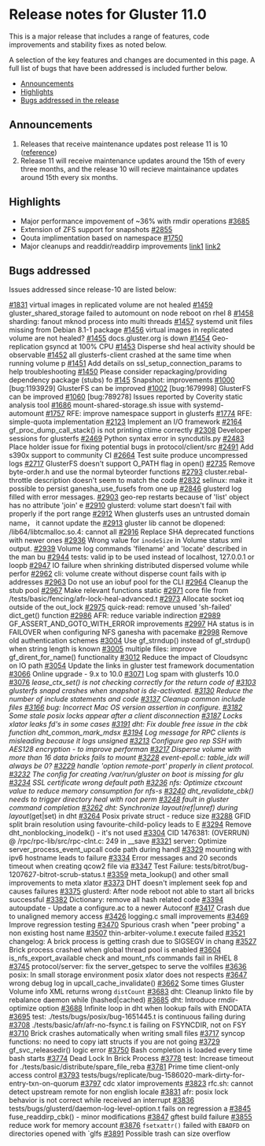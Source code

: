 # Release notes for Gluster 11.0

This is a major release that includes a range of features, code improvements and stability fixes as noted below.

A selection of the key features and changes are documented in this page.
A full list of bugs that have been addressed is included further below.

- [Announcements](#announcements)
- [Highlights](#highlights)
- [Bugs addressed in the release](#bugs-addressed)

## Announcements

1. Releases that receive maintenance updates post release 11 is 10
([reference](https://www.gluster.org/release-schedule/))
2. Release 11 will receive maintenance updates around the 15th of every three months, and the release 10 will recieve maintainance updates around 15th every six months. 




## Highlights
- Major performance impovement of ~36% with rmdir operations [#3685](https://github.com/gluster/glusterfs/issues/3685)
-  Extension of ZFS support for snapshots [#2855](https://github.com/gluster/glusterfs/pull/2855)
- Qouta implimentation based on namespace [#1750](https://github.com/gluster/glusterfs/pull/1750)
- Major cleanups and readdir/readdirp improvements [link1](https://github.com/gluster/glusterfs/issues/3023#issuecomment-1011924449) [link2](https://github.com/gluster/glusterfs/issues/3023#issuecomment-1011924449)


## Bugs addressed

Issues addressed since release-10 are listed below:

[#1831](https://github.com/gluster/glusterfs/issues/1831) virtual images in replicated volume are not healed
[#1459](https://github.com/gluster/glusterfs/issues/1459) gluster_shared_storage failed to automount on node reboot on rhel 8
[#1458](https://github.com/gluster/glusterfs/issues/1458) sharding: fanout mknod process into multi threads
[#1457](https://github.com/gluster/glusterfs/issues/1457) systemd unit files missing from Debian 8.1-1 package
[#1456](https://github.com/gluster/glusterfs/issues/1456) virtual images in replicated volume are not healed?
[#1455](https://github.com/gluster/glusterfs/issues/1455) docs.gluster.org is down
[#1454](https://github.com/gluster/glusterfs/issues/1454) Geo-replication gsyncd at 100% CPU
[#1453](https://github.com/gluster/glusterfs/issues/1453) Disperse shd heal activity should be observable
[#1452](https://github.com/gluster/glusterfs/issues/1452) all glusterfs-client crashed at the same time when running volume p
[#1451](https://github.com/gluster/glusterfs/issues/1451) Add details on ssl_setup_connection_params to help troubleshooting
[#1450](https://github.com/gluster/glusterfs/issues/1450) Please consider repackaging/providing dependency package (stubs) fo
[#145](https://github.com/gluster/glusterfs/issues/145)  Snapshot: improvements
[#1000](https://github.com/gluster/glusterfs/issues/1000) [bug:1193929] GlusterFS can be improved
[#1002](https://github.com/gluster/glusterfs/issues/1002) [bug:1679998] GlusterFS can be improved
[#1060](https://github.com/gluster/glusterfs/issues/1060) [bug:789278] Issues reported by Coverity static analysis tool
[#1686](https://github.com/gluster/glusterfs/issues/1686) mount-shared-storage.sh issue with systemd-automount
[#1757](https://github.com/gluster/glusterfs/issues/1757) RFE: improve namespace support in glusterfs
[#1774](https://github.com/gluster/glusterfs/issues/1774) RFE: simple-quota implementation
[#2123](https://github.com/gluster/glusterfs/issues/2123) Implement an I/O framework
[#2164](https://github.com/gluster/glusterfs/issues/2164) gf_proc_dump_call_stack() is not printing ctime correctly
[#2308](https://github.com/gluster/glusterfs/issues/2308) Developer sessions for glusterfs
[#2469](https://github.com/gluster/glusterfs/issues/2469) Python syntax error in syncdutils.py
[#2483](https://github.com/gluster/glusterfs/issues/2483) Place holder issue for fixing potential bugs in protocol/client/src
[#2491](https://github.com/gluster/glusterfs/issues/2491) Add s390x support to community CI
[#2664](https://github.com/gluster/glusterfs/issues/2664) Test suite produce uncompressed logs
[#2717](https://github.com/gluster/glusterfs/issues/2717) GlusterFS doesn't support O_PATH flag in open()
[#2735](https://github.com/gluster/glusterfs/issues/2735) Remove byte-order.h and use the normal byteorder functions
[#2793](https://github.com/gluster/glusterfs/issues/2793) cluster.rebal-throttle description doesn't seem to match the code
[#2832](https://github.com/gluster/glusterfs/issues/2832) selinux: make it possible to persist ganesha_use_fusefs from one up
[#2846](https://github.com/gluster/glusterfs/issues/2846) glusterd log filled with error messages.
[#2903](https://github.com/gluster/glusterfs/issues/2903) geo-rep restarts because of 'list' object has no attribute 'join' e
[#2910](https://github.com/gluster/glusterfs/issues/2910) glusterd: volume start doesn't fail with properly if the port range
[#2912](https://github.com/gluster/glusterfs/issues/2912) When glusterfs uses an untrusted domain name， it cannot update the
[#2913](https://github.com/gluster/glusterfs/issues/2913) gluster lib cannot be dlopened: /lib64/libtcmalloc.so.4: cannot all
[#2916](https://github.com/gluster/glusterfs/issues/2916) Replace SHA deprecated functions with newer ones
[#2936](https://github.com/gluster/glusterfs/issues/2936) Wrong value for `inodeSize` in Volume status xml output.
[#2939](https://github.com/gluster/glusterfs/issues/2939) Volume log commands 'filename' and 'locate' described in the man bu
[#2944](https://github.com/gluster/glusterfs/issues/2944) tests: valid ip to be used instead of localhost, 127.0.0.1 or loopb
[#2947](https://github.com/gluster/glusterfs/issues/2947) IO failure when shrinking distributed dispersed volume while perfor
[#2962](https://github.com/gluster/glusterfs/issues/2962) cli: volume create without disperse count fails with ip addresses
[#2963](https://github.com/gluster/glusterfs/issues/2963) Do not use an iobuf pool for the CLI
[#2964](https://github.com/gluster/glusterfs/issues/2964) Cleanup the stub pool
[#2967](https://github.com/gluster/glusterfs/issues/2967) Make relevant functions static
[#2971](https://github.com/gluster/glusterfs/issues/2971) core file from /tests/basic/fencing/afr-lock-heal-advanced.t
[#2973](https://github.com/gluster/glusterfs/issues/2973) Allocate socket ioq outside of the out_lock
[#2975](https://github.com/gluster/glusterfs/issues/2975) quick-read: remove unused 'sh-failed' dict_get() function
[#2986](https://github.com/gluster/glusterfs/issues/2986) AFR: reduce variable indirection
[#2989](https://github.com/gluster/glusterfs/issues/2989) GF_ASSERT_AND_GOTO_WITH_ERROR improvements
[#2997](https://github.com/gluster/glusterfs/issues/2997) HA status is in FAILOVER when configuring NFS ganesha with pacemake
[#2998](https://github.com/gluster/glusterfs/issues/2998) Remove old authentication schemes
[#3004](https://github.com/gluster/glusterfs/issues/3004) Use gf_strndup() instead of gf_strdup() when string length is known
[#3005](https://github.com/gluster/glusterfs/issues/3005) multiple files: improve gf_dirent_for_name() functionality
[#3012](https://github.com/gluster/glusterfs/issues/3012) Reduce the impact of Cloudsync on IO path
[#3054](https://github.com/gluster/glusterfs/issues/3054) Update the links in gluster test framework documentation
[#3066](https://github.com/gluster/glusterfs/issues/3066) Online upgrade - 9.x to 10.0
[#3071](https://github.com/gluster/glusterfs/issues/3071) Log spam with glusterfs 10.0
[#3076](https://github.com/gluster/glusterfs/issues/3076) __lease_ctx_set() is not checking correctly for the return code of
[#3103](https://github.com/gluster/glusterfs/issues/3103) glusterfs snapd crashes when snapshot is de-activated.
[#3130](https://github.com/gluster/glusterfs/issues/3130) Reduce the number of include statements and code
[#3137](https://github.com/gluster/glusterfs/issues/3137) Cleanup common include files
[#3166](https://github.com/gluster/glusterfs/issues/3166) bug: Incorrect Mac OS version assertion in configure.
[#3182](https://github.com/gluster/glusterfs/issues/3182) Some stale posix locks appear after a client disconnection
[#3187](https://github.com/gluster/glusterfs/issues/3187) Locks xlator leaks fd's in some cases
[#3191](https://github.com/gluster/glusterfs/issues/3191) dht: Fix double free issue in the cbk function dht_common_mark_mdsx
[#3194](https://github.com/gluster/glusterfs/issues/3194) Log message for RPC clients is misleading because it logs unsigned
[#3213](https://github.com/gluster/glusterfs/issues/3213) Configure geo rep SSH with AES128 encryption - to improve performan
[#3217](https://github.com/gluster/glusterfs/issues/3217) Disperse volume with more than 16 data bricks fails to mount
[#3228](https://github.com/gluster/glusterfs/issues/3228) event-epoll.c: table_idx will always be 0?
[#3229](https://github.com/gluster/glusterfs/issues/3229) handle 'option remote-port' properly in client protocol.
[#3232](https://github.com/gluster/glusterfs/issues/3232) The config for creating /var/run/gluster on boot is missing for glu
[#3234](https://github.com/gluster/glusterfs/issues/3234) SSL certificate wrong default path
[#3236](https://github.com/gluster/glusterfs/issues/3236) nfs: Optimize ctxcount value to reduce memory consumption for nfs-s
[#3240](https://github.com/gluster/glusterfs/issues/3240) dht_revalidate_cbk() needs to trigger directory heal with root perm
[#3248](https://github.com/gluster/glusterfs/issues/3248) fault in gluster command completion
[#3262](https://github.com/gluster/glusterfs/issues/3262) dht: Synchronize layout_(ref|unref) during layout_(get|set) in dht
[#3264](https://github.com/gluster/glusterfs/issues/3264) Posix private struct - reduce size
[#3288](https://github.com/gluster/glusterfs/issues/3288) GFID split brain resolution using favourite-child-policy leads to E
[#3294](https://github.com/gluster/glusterfs/issues/3294) Remove dht_nonblocking_inodelk() - it's not used
[#3304](https://github.com/gluster/glusterfs/issues/3304) CID 1476381: (OVERRUN) @ /rpc/rpc-lib/src/rpc-clnt.c: 249 in __save
[#3321](https://github.com/gluster/glusterfs/issues/3321) server: Optimize server_process_event_upcall code path during handl
[#3329](https://github.com/gluster/glusterfs/issues/3329) mounting with ipv6 hostname leads to failure
[#3334](https://github.com/gluster/glusterfs/issues/3334) Error messages and 20 seconds timeout when creating qcow2 file via
[#3347](https://github.com/gluster/glusterfs/issues/3347) Test Failure: tests/bitrot/bug-1207627-bitrot-scrub-status.t
[#3359](https://github.com/gluster/glusterfs/issues/3359) meta_lookup() and other small improvements to meta xlator
[#3373](https://github.com/gluster/glusterfs/issues/3373) DHT doesn't implement seek fop and causes failures
[#3375](https://github.com/gluster/glusterfs/issues/3375) glusterd: After node reboot not able to start all bricks successful
[#3382](https://github.com/gluster/glusterfs/issues/3382) Dictionary: remove all hash related code
[#3394](https://github.com/gluster/glusterfs/issues/3394) autoupdate - Update a configure.ac to a newer Autoconf
[#3417](https://github.com/gluster/glusterfs/issues/3417) Crash due to unaligned memory access
[#3426](https://github.com/gluster/glusterfs/issues/3426) logging.c small improvements
[#3469](https://github.com/gluster/glusterfs/issues/3469) Improve regression testing
[#3470](https://github.com/gluster/glusterfs/issues/3470) Spurious crash when "peer probing" a non existing host name
[#3507](https://github.com/gluster/glusterfs/issues/3507) thin-arbiter-volume.t execute failed
[#3521](https://github.com/gluster/glusterfs/issues/3521) changelog: A brick process is getting crash due to SIGSEGV in chang
[#3527](https://github.com/gluster/glusterfs/issues/3527) Brick process crashed when global thread pool is enabled
[#3604](https://github.com/gluster/glusterfs/issues/3604) is_nfs_export_available check and mount_nfs commands fail in RHEL 8
[#3745](https://github.com/gluster/glusterfs/pull/3745)   protocol/server: fix the server_getspec to serve the volfiles
[#3636](https://github.com/gluster/glusterfs/issues/3636) posix: In small storage environment posix xlator does not respects
[#3647](https://github.com/gluster/glusterfs/issues/3647) wrong debug log in upcall_cache_invalidate()
[#3662](https://github.com/gluster/glusterfs/issues/3662) Some times Gluster Volume info XML returns wrong `distCount`
[#3683](https://github.com/gluster/glusterfs/issues/3683) dht: Cleanup linkto file by rebalance daemon while (hashed|cached)
[#3685](https://github.com/gluster/glusterfs/issues/3685) dht: Introduce rmdir-optimize option
[#3688](https://github.com/gluster/glusterfs/issues/3688) Infinite loop in dht when lookup fails with ENODATA
[#3695](https://github.com/gluster/glusterfs/issues/3695) test: ./tests/bugs/posix/bug-1651445.t is continuous failing during
[#3708](https://github.com/gluster/glusterfs/issues/3708) ./tests/basic/afr/afr-no-fsync.t is failing on FSYNCDIR, not on FSY
[#3710](https://github.com/gluster/glusterfs/issues/3710) Brick crashes automatically when writing small files
[#3717](https://github.com/gluster/glusterfs/issues/3717) syncop functions: no need to copy iatt structs if you are not going
[#3729](https://github.com/gluster/glusterfs/issues/3729) gf_svc_releasedir() logic error
[#3750](https://github.com/gluster/glusterfs/issues/3750) Bash completion is loaded every time bash starts
[#3774](https://github.com/gluster/glusterfs/issues/3774) Dead Lock In Brick Process
[#3778](https://github.com/gluster/glusterfs/issues/3778) test: Increase timeout for ./tests/basic/distribute/spare_file_reba
[#3781](https://github.com/gluster/glusterfs/issues/3781) Prime time client-only access control
[#3793](https://github.com/gluster/glusterfs/issues/3793) tests/bugs/replicate/bug-1586020-mark-dirty-for-entry-txn-on-quorum
[#3797](https://github.com/gluster/glusterfs/issues/3797) cdc xlator improvements
[#3823](https://github.com/gluster/glusterfs/issues/3823) rfc.sh: cannot detect upstream remote for non english locale
[#3831](https://github.com/gluster/glusterfs/issues/3831) afr: posix lock behavior is not correct while received an interrupt
[#3836](https://github.com/gluster/glusterfs/issues/3836) tests/bugs/glusterd/daemon-log-level-option.t fails on regression a
[#3845](https://github.com/gluster/glusterfs/issues/3845) fuse_readdirp_cbk() - minor modifications
[#3847](https://github.com/gluster/glusterfs/issues/3847) gftest build failure
[#3855](https://github.com/gluster/glusterfs/issues/3855) reduce work for memory account
[#3876](https://github.com/gluster/glusterfs/issues/3876) `fsetxattr()` failed with `EBADFD` on directories opened with `glfs
[#3891](https://github.com/gluster/glusterfs/issues/3891) Possible trash can size overflow
